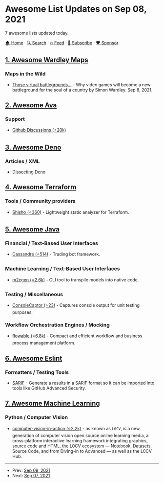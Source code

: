 # Awesome List Updates on Sep 08, 2021

7 awesome lists updated today.

[🏠 Home](/README.md) · [🔍 Search](https://www.trackawesomelist.com/search/) · [🔥 Feed](https://www.trackawesomelist.com/rss.xml) · [📮 Subscribe](https://trackawesomelist.us17.list-manage.com/subscribe?u=d2f0117aa829c83a63ec63c2f&id=36a103854c) · [❤️  Sponsor](https://github.com/sponsors/theowenyoung)



## [1. Awesome Wardley Maps](/content/wardley-maps-community/awesome-wardley-maps/README.md)

### Maps in the Wild

*   [Those virtual battlegrounds…](https://swardley.medium.com/those-virtual-battlegrounds-feb3da18e0f0) - Why video games will become a new battleground for the soul of a country by Simon Wardley. Sep 8, 2021.

## [2. Awesome Ava](/content/avajs/awesome-ava/README.md)

### Support

*   [Github Discussions (⭐20k)](https://github.com/avajs/ava/discussions)

## [3. Awesome Deno](/content/denolib/awesome-deno/README.md)

### Articles / XML

*   [Dissecting Deno](https://fettblog.eu/dissecting-deno/)

## [4. Awesome Terraform](/content/shuaibiyy/awesome-terraform/README.md)

### Tools / Community providers

*   [Shisho (⭐360)](https://github.com/flatt-security/shisho) - Lightweight static analyzer for Terraform.

## [5. Awesome Java](/content/akullpp/awesome-java/README.md)

### Financial / Text-Based User Interfaces

*   [Cassandre (⭐514)](https://github.com/cassandre-tech/cassandre-trading-bot) - Trading bot framework.

### Machine Learning / Text-Based User Interfaces

*   [m2cgen (⭐2.6k)](https://github.com/BayesWitnesses/m2cgen) - CLI tool to transpile models into native code.

### Testing / Miscellaneous

*   [ConsoleCaptor (⭐23)](https://github.com/Hakky54/console-captor) - Captures console output for unit testing purposes.

### Workflow Orchestration Engines / Mocking

*   [flowable (⭐6.8k)](https://github.com/flowable/flowable-engine) - Compact and efficient workflow and business process management platform.

## [6. Awesome Eslint](/content/dustinspecker/awesome-eslint/README.md)

### Formatters / Testing Tools

*   [SARIF](https://www.npmjs.com/package/@microsoft/eslint-formatter-sarif) - Generate a results in a SARIF format so it can be imported into tools like GitHub Advanced Security.

## [7. Awesome Machine Learning](/content/josephmisiti/awesome-machine-learning/README.md)

### Python / Computer Vision

*   [computer-vision-in-action (⭐2.2k)](https://github.com/Charmve/computer-vision-in-action) - as known as `L0CV`, is a new generation of computer vision open source online learning media, a cross-platform interactive learning framework integrating graphics, source code and HTML. the L0CV ecosystem — Notebook, Datasets, Source Code, and from Diving-in to Advanced — as well as the L0CV Hub.

---

- Prev: [Sep 09, 2021](/content/2021/09/09/README.md)
- Next: [Sep 07, 2021](/content/2021/09/07/README.md)